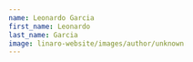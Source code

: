 ```yaml
---
name: Leonardo Garcia
first_name: Leonardo
last_name: Garcia
image: linaro-website/images/author/unknown
---
```


